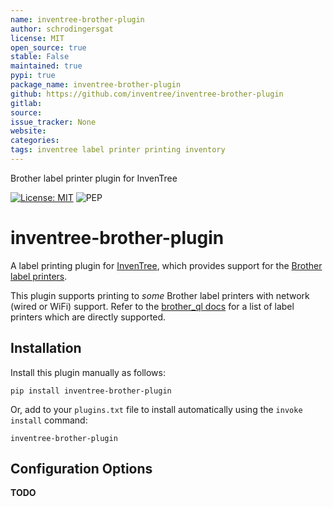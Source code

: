 ```yaml
---
name: inventree-brother-plugin
author: schrodingersgat
license: MIT
open_source: true
stable: False
maintained: true
pypi: true
package_name: inventree-brother-plugin
github: https://github.com/inventree/inventree-brother-plugin
gitlab:
source:
issue_tracker: None
website: 
categories:
tags: inventree label printer printing inventory
---
```

Brother label printer plugin for InvenTree

[![License: MIT](https://img.shields.io/badge/License-MIT-yellow.svg)](https://opensource.org/licenses/MIT)
![PEP](https://github.com/inventree/inventree-python/actions/workflows/pep.yaml/badge.svg)


# inventree-brother-plugin

A label printing plugin for [InvenTree](https://inventree.org), which provides support for the [Brother label printers](https://www.brother.com.au/en/products/all-labellers/labellers).

This plugin supports printing to *some* Brother label printers with network (wired or WiFi) support. Refer to the [brother_ql docs](https://github.com/pklaus/brother_ql/blob/master/brother_ql/models.py) for a list of label printers which are directly supported.

## Installation

Install this plugin manually as follows:

```
pip install inventree-brother-plugin
```

Or, add to your `plugins.txt` file to install automatically using the `invoke install` command:

```
inventree-brother-plugin
```
 
## Configuration Options

**TODO**

